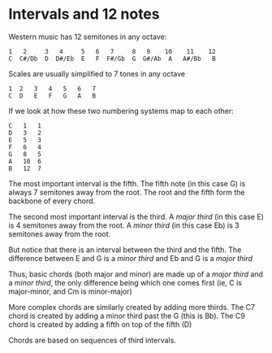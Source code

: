 # Intervals and 12 notes

Western music has 12 semitones in any octave:

```
1   2     3   4     5   6   7     8   9    10    11    12
C  C#/Db  D  D#/Eb  E   F  F#/Gb  G  G#/Ab  A   A#/Bb   B  
```

Scales are usually simplified to 7 tones in any octave

```
1  2   3   4   5   6   7 
C  D   E   F   G   A   B
```

If we look at how these two numbering systems map to each other:

```
C   1   1
D   3   2
E   5   3
F   6   4
G   8   5
A   10  6
B   12  7
```

The most important interval is the fifth.  The fifth note (in this case G) is always 
7 semitones away from the root.   The root and the fifth form the backbone of every 
chord.  

The second most important interval is the third.  A _major third_ (in this case E)
is 4 semitones away from the root.  A _minor third_ (in this case Eb) is 3 semitones
away from the root.

But notice that there is an interval between the third and the fifth.  The difference
between E and G is a _minor third_ and Eb and G is a _major third_

Thus, basic chords (both major and minor) are made up of a _major third_ and a _minor
third_, the only difference being which one comes first  (ie, C is major-minor, and
Cm is minor-major)

More complex chords are similarly created by adding more thirds.  The C7 chord is
created by adding a minor third past the G (this is Bb).  The C9 chord is created
by adding a fifth on top of the fifth (D)

Chords are based on sequences of third intervals.
